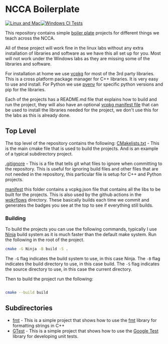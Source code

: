 # NCCA Boilerplate


[![Linux and Mac](https://github.com/NCCA/NCCABoilerplate/actions/workflows/linux-mac.yml/badge.svg)](https://github.com/NCCA/NCCABoilerplate/actions/workflows/linux-mac.yml)[![Windows CI Tests](https://github.com/NCCA/NCCABoilerplate/actions/workflows/windows.yml/badge.svg)](https://github.com/NCCA/NCCABoilerplate/actions/workflows/windows.yml)


This repository contains simple [boiler plate](https://en.wikipedia.org/wiki/Boilerplate_code) projects for different things we teach across the NCCA. 

All of these project will work fine in the linux labs without any extra installation of libraries and software as we have this all set up for you. Most will not work under the Windows labs as they are missing some of the libraries and software.

For installation at home we use [vcpkg](https://vcpkg.io/en/) for most of the 3rd party libraries. This is a cross platform package manager for C++ libraries. It is very easy to use and install. For Python we use [pyenv](https://github.com/pyenv/pyenv) for specific python versions and pip for the libraries. 

Each of the projects has a README.md file that explains how to build and run the project, they will also have an optional [vcpkg manifest file](https://vcpkg.readthedocs.io/en/latest/users/manifests/) that can be used to install the libraries needed for the project, we don't use this for the labs as this is already done. 

## Top Level

The top level of the repository contains the following:
[CMakelists.txt](CMakeLists.txt) - This is the main cmake file that is used to build the projects. And is an example of a typical subdirectory project.

[.gitignore](.gitignore) - This is a file that tells git what files to ignore when committing to the repository. This is useful for ignoring build files and other files that are not needed in the repository, this particular file is setup for C++ and Python projects.

[manifest](./manifest/) this folder contains a vcpkg.json file that contains all the libs to be built for the projects. This is also used by the github actions in the [wokrflows](.github/workflows) directory. These basically builds each time we commit and generates the badges you see at the top to see if everything still builds.

### Building

To build the projects you can use the following commands, typically I use [Ninja](https://ninja-build.org/) build system as it is much faster than the default make system.  Run the following in the root of the project.

```bash
cmake -G Ninja -B build -S .
```

The ```-G``` flag indicates the build system to use, in this case Ninja. The ```-B``` flag indicates the build directory to use, in this case build. The ```-S``` flag indicates the source directory to use, in this case the current directory.

Then to build the project run the following:

```bash

cmake --build build
```


## Subdirectories

- [fmt](./fmt/) - This is a simple project that shows how to use the [fmt](https://fmt.dev/latest/index.html) library for formatting strings in C++
- [GTest](./GTest/) - This is a simple project that shows how to use the [Google Test](https://github.com/google/googletest) library for developing unit tests. 
